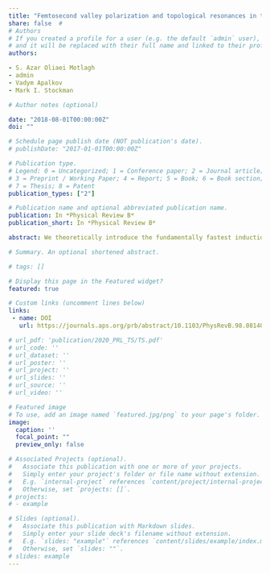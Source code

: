 ```yaml
---
title: "Femtosecond valley polarization and topological resonances in transition metal dichalcogenides"
share: false  # 
# Authors
# If you created a profile for a user (e.g. the default `admin` user), write the username (folder name) here 
# and it will be replaced with their full name and linked to their profile.
authors:

- S. Azar Oliaei Motlagh
- admin 
- Vadym Apalkov
- Mark I. Stockman

# Author notes (optional)

date: "2018-08-01T00:00:00Z"
doi: ""

# Schedule page publish date (NOT publication's date).
# publishDate: "2017-01-01T00:00:00Z"

# Publication type.
# Legend: 0 = Uncategorized; 1 = Conference paper; 2 = Journal article;
# 3 = Preprint / Working Paper; 4 = Report; 5 = Book; 6 = Book section;
# 7 = Thesis; 8 = Patent
publication_types: ["2"]

# Publication name and optional abbreviated publication name.
publication: In *Physical Review B*
publication_short: In *Physical Review B*

abstract: We theoretically introduce the fundamentally fastest induction of a significant population and valley polarization in a monolayer of a transition metal dichalcogenide (i.e., MoS$_2$ and WS$_2$). This may be extended to other two-dimensional materials with the same symmetry. This valley polarization can be written and read out by a pulse consisting of just a single optical oscillation with a duration of a few femtoseconds and an amplitude of $\sim$0.25 V/Å. Under these conditions, we predict an effect of topological resonance, which is due to the Bloch motion of electrons in the reciprocal space where electron population textures are formed due to non-Abelian Berry curvature. The predicted phenomena can be applied for information storage and processing in PHz-band optoelectronics.

# Summary. An optional shortened abstract.

# tags: []

# Display this page in the Featured widget?
featured: true

# Custom links (uncomment lines below)
links:
 - name: DOI
   url: https://journals.aps.org/prb/abstract/10.1103/PhysRevB.98.081406

# url_pdf: 'publication/2020_PRL_TS/TS.pdf'
# url_code: ''
# url_dataset: ''
# url_poster: ''
# url_project: ''
# url_slides: ''
# url_source: ''
# url_video: ''

# Featured image
# To use, add an image named `featured.jpg/png` to your page's folder. 
image:
  caption: ''
  focal_point: ""
  preview_only: false

# Associated Projects (optional).
#   Associate this publication with one or more of your projects.
#   Simply enter your project's folder or file name without extension.
#   E.g. `internal-project` references `content/project/internal-project/index.md`.
#   Otherwise, set `projects: []`.
# projects:
# - example

# Slides (optional).
#   Associate this publication with Markdown slides.
#   Simply enter your slide deck's filename without extension.
#   E.g. `slides: "example"` references `content/slides/example/index.md`.
#   Otherwise, set `slides: ""`.
# slides: example
---
```


